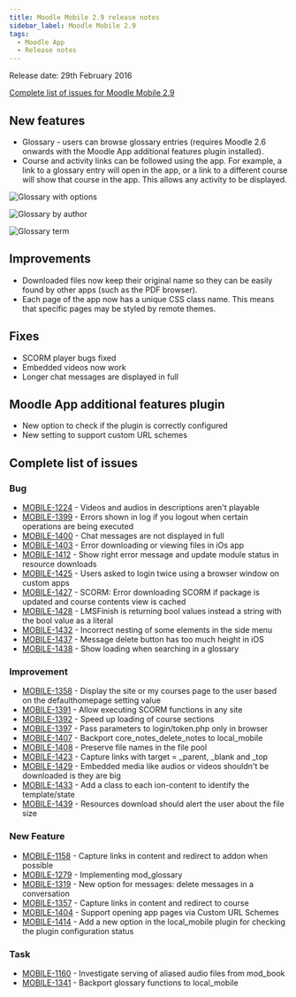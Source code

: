 ```yaml
---
title: Moodle Mobile 2.9 release notes
sidebar_label: Moodle Mobile 2.9
tags:
  - Moodle App
  - Release notes
---
```


Release date: 29th February 2016

[Complete list of issues for Moodle Mobile 2.9](https://moodle.atlassian.net/jira/secure/ReleaseNote.jspa?projectId=10070&version=15160)

## New features

- Glossary - users can browse glossary entries (requires Moodle 2.6 onwards with the Moodle App additional features plugin installed).
- Course and activity links can be followed using the app. For example, a link to a glossary entry will open in the app, or a link to a different course will show that course in the app. This allows any activity to be displayed.

<div className="row">
<div className="col" style={{maxWidth: 300}}>

![Glossary with options](./_files/mm2901.png)

</div>
<div className="col" style={{maxWidth: 300}}>

![Glossary by author](./_files/mm2902.png)

</div>
<div className="col" style={{maxWidth: 300}}>

![Glossary term](./_files/mm2903.png)

</div>
</div>

## Improvements

- Downloaded files now keep their original name so they can be easily found by other apps (such as the PDF browser).
- Each page of the app now has a unique CSS class name. This means that specific pages may be styled by remote themes.

## Fixes

- SCORM player bugs fixed
- Embedded videos now work
- Longer chat messages are displayed in full

## Moodle App additional features plugin

- New option to check if the plugin is correctly configured
- New setting to support custom URL schemes

## Complete list of issues

### Bug

- [MOBILE-1224](https://moodle.atlassian.net/browse/MOBILE-1224) - Videos and audios in descriptions aren't playable
- [MOBILE-1399](https://moodle.atlassian.net/browse/MOBILE-1399) - Errors shown in log if you logout when certain operations are being executed
- [MOBILE-1400](https://moodle.atlassian.net/browse/MOBILE-1400) - Chat messages are not displayed in full
- [MOBILE-1403](https://moodle.atlassian.net/browse/MOBILE-1403) - Error downloading or viewing files in iOs app
- [MOBILE-1412](https://moodle.atlassian.net/browse/MOBILE-1412) - Show right error message and update module status in resource downloads
- [MOBILE-1425](https://moodle.atlassian.net/browse/MOBILE-1425) - Users asked to login twice using a browser window on custom apps
- [MOBILE-1427](https://moodle.atlassian.net/browse/MOBILE-1427) - SCORM: Error downloading SCORM if package is updated and course contents view is cached
- [MOBILE-1428](https://moodle.atlassian.net/browse/MOBILE-1428) - LMSFinish is returning bool values instead a string with the bool value as a literal
- [MOBILE-1432](https://moodle.atlassian.net/browse/MOBILE-1432) - Incorrect nesting of some elements in the side menu
- [MOBILE-1437](https://moodle.atlassian.net/browse/MOBILE-1437) - Message delete button has too much height in iOS
- [MOBILE-1438](https://moodle.atlassian.net/browse/MOBILE-1438) - Show loading when searching in a glossary

### Improvement

<!-- cspell:disable-next-line -->
- [MOBILE-1358](https://moodle.atlassian.net/browse/MOBILE-1358) - Display the site or my courses page to the user based on the defaulthomepage setting value
- [MOBILE-1391](https://moodle.atlassian.net/browse/MOBILE-1391) - Allow executing SCORM functions in any site
- [MOBILE-1392](https://moodle.atlassian.net/browse/MOBILE-1392) - Speed up loading of course sections
- [MOBILE-1397](https://moodle.atlassian.net/browse/MOBILE-1397) - Pass parameters to login/token.php only in browser
- [MOBILE-1407](https://moodle.atlassian.net/browse/MOBILE-1407) - Backport core_notes_delete_notes to local_mobile
- [MOBILE-1408](https://moodle.atlassian.net/browse/MOBILE-1408) - Preserve file names in the file pool
- [MOBILE-1423](https://moodle.atlassian.net/browse/MOBILE-1423) - Capture links with target = \_parent, \_blank and \_top
- [MOBILE-1429](https://moodle.atlassian.net/browse/MOBILE-1429) - Embedded media like audios or videos shouldn't be downloaded is they are big
- [MOBILE-1433](https://moodle.atlassian.net/browse/MOBILE-1433) - Add a class to each ion-content to identify the template/state
- [MOBILE-1439](https://moodle.atlassian.net/browse/MOBILE-1439) - Resources download should alert the user about the file size

### New Feature

- [MOBILE-1158](https://moodle.atlassian.net/browse/MOBILE-1158) - Capture links in content and redirect to addon when possible
- [MOBILE-1279](https://moodle.atlassian.net/browse/MOBILE-1279) - Implementing mod_glossary
- [MOBILE-1319](https://moodle.atlassian.net/browse/MOBILE-1319) - New option for messages: delete messages in a conversation
- [MOBILE-1357](https://moodle.atlassian.net/browse/MOBILE-1357) - Capture links in content and redirect to course
- [MOBILE-1404](https://moodle.atlassian.net/browse/MOBILE-1404) - Support opening app pages via Custom URL Schemes
- [MOBILE-1414](https://moodle.atlassian.net/browse/MOBILE-1414) - Add a new option in the local_mobile plugin for checking the plugin configuration status

### Task

- [MOBILE-1160](https://moodle.atlassian.net/browse/MOBILE-1160) - Investigate serving of aliased audio files from mod_book
- [MOBILE-1341](https://moodle.atlassian.net/browse/MOBILE-1341) - Backport glossary functions to local_mobile
